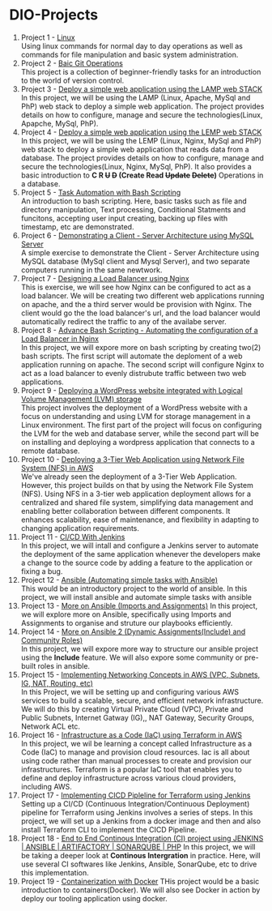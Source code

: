 # DIO-Projects

1. Project 1 - [Linux](https://github.com/iamYole/DIO-Projects/blob/main/Project%201%20-%20Linux%20Commands/README.md)  
   Using linux commands for normal day to day operations as well as commands for file manipulation and basic system administration.
2. Project 2 - [Baic Git Operations](https://github.com/iamYole/DIO-Projects/blob/main/Project%202%20-%20Basic%20Git%20Operations/README.md)  
   This project is a collection of beginner-friendly tasks for an introduction to the world of version control.
3. Project 3 - [Deploy a simple web application using the LAMP web STACK ](<https://github.com/iamYole/DIO-Projects/blob/main/Project%203%20-%20LAMP(Linux%2C%20Apache%2C%20MySql%2C%20PhP)%20Stack/README.md>)
   In this project, we will be using the LAMP (Linux, Apache, MySql and PhP) web stack to deploy a simple web application. The project provides details on how to configure, manage and secure the technologies(Linux, Apapche, MySql, PhP).
4. Project 4 - [Deploy a simple web application using the LEMP web STACK](<https://github.com/iamYole/DIO-Projects/blob/main/Project%204%20-%20LEMP%20(Linux%2C%20Nginx%2C%20MySql%2C%20PhP)%20Stack/README.md>)  
   In this project, we will be using the LEMP (Linux, Nginx, MySql and PhP) web stack to deploy a simple web application that reads data from a database. The project provides details on how to configure, manage and secure the technologies(Linux, Nginx, MySql, PhP). It also provides a basic introduction to **C R ~~U~~ ~~D~~ (Create Read ~~Update~~ ~~Delete~~)** Operations in a database.
5. Project 5 - [Task Automation with Bash Scripting](https://github.com/iamYole/DIO-Projects/blob/main/Project%205%20-%20Task%20Automation%20with%20Bash%20Scripts/README.md)  
   An introduction to bash scripting. Here, basic tasks such as file and directory manipulation, Text processing, Conditional Statments and funcitons, accepting user input creating, backing up files with timestamp, etc are demonstrated.
6. Project 6 - [Demonstrating a Client - Server Architecture using MySQL Server](https://github.com/iamYole/DIO-Projects/blob/main/Project%206%20-%20Demonstrating%20a%20Client%20-%20Server%20Architecture%20using%20MySQL%20Server/README.md)  
   A simple exercise to demonstrate the Client - Server Architecture using MySQL database (MySql client and Mysql Server), and two separate computers running in the same newtwork.
7. Project 7 - [Designing a Load Balancer using Nginx](https://github.com/iamYole/DIO-Projects/blob/main/Project%207%20-%20Designing%20a%20Load%20Balancer%20using%20Nginx/README.md)  
   This is exercise, we will see how Nginx can be configured to act as a load balancer. We will be creating two different web applications running on apache, and the a third server would be provision with Nginx. The client would go the the load balancer's url, and the load balancer would automatically redirect the traffic to any of the availabe server.
8. Project 8 - [Advance Bash Scripting - Automating the configuration of a Load Balancer in Nginx](https://github.com/iamYole/DIO-Projects/blob/main/Project%208%20-%20Bash%20Scripting%20-%20Automating%20a%20LoadBalncer%20Configuration/README.md)  
   In this project, we will expore more on bash scripting by creating two(2) bash scripts. The first script will automate the deploment of a web application running on apache. The second script will configure Nginx to act as a load balancer to evenly distrubute traffic between two web applications.
9. Project 9 - [Deploying a WordPress website integrated with Logical Volume Management (LVM) storage](<https://github.com/iamYole/DIO-Projects/blob/main/Project%209%20-%20Deploying%20a%20WordPress%20website%20integrated%20with%20Logical%20Volume%20Management%20(LVM)%20storage/README.md>)  
   This project involves the deployment of a WordPress website with a focus on understanding and using LVM for storage management in a Linux environment. The first part of the project will focus on configuring the LVM for the web and database server, while the second part will be on installing and deploying a wordpress application that connects to a remote database.
10. Project 10 - [Deploying a 3-Tier Web Application using Network File System (NFS) in AWS](https://github.com/iamYole/DIO-Projects/blob/main/Project%2010%20-%20Deploying%20a%203%20Tier%20Web%20Application%20using%20NFS%20Storage/README.md)  
    We've already seen the deployment of a 3-Tier Web Application. However, this project builds on that by using the Network File System (NFS). Using NFS in a 3-tier web application deployment allows for a centralized and shared file system, simplifying data management and enabling better collaboration between different components. It enhances scalability, ease of maintenance, and flexibility in adapting to changing application requirements.
11. Project 11 - [CI/CD With Jenkins](https://github.com/iamYole/DIO-Projects/blob/main/Project%2011%20-%20CI%20CD%20With%20Jenkins/README.md)  
    In this project, we will intall and configure a Jenkins server to automate the deployment of the same application whenever the developers make a change to the source code by adding a feature to the application or fixing a bug.
12. Project 12 - [Ansible (Automating simple tasks with Ansible)](https://github.com/iamYole/DIO-Projects/blob/main/Project%2012%20-%20Automating%20simple%20tasks%20with%20Ansible/README.md)  
    This would be an introductory project to the world of ansible. In this project, we will install ansible and automate simple tasks with ansible
13. Project 13 - [More on Ansible (Imports and Assignments)](<https://github.com/iamYole/DIO-Projects/blob/main/Project%2013%20-%20More%20on%20Ansible%20(Imports%20and%20Assignments)/README.md>)
    In this project, we will explore more on Ansible, specifically using Imports and Assignments to organise and struture our playbooks efficiently.
14. Project 14 - [More on Ansible 2 (Dynamic Assignments(Include) and Community Roles)](<https://github.com/iamYole/DIO-Projects/blob/main/Project%2014%20-%20More%20on%20Asible%202%20(Include%20and%20Coomunity%20Roles)/README.md>)  
    In this project, we will expore more way to structure our ansible project using the **Include** feature. We will also expore some community or pre-built roles in ansible.
15. Project 15 - [Implementing Networking Concepts in AWS (VPC, Subnets, IG, NAT, Routing, etc)](https://github.com/iamYole/DIO-Projects/blob/main/Project%2015%20-%20Networking%20in%20AWS/README.md)  
    In this Project, we will be setting up and configuring various AWS services to build a scalable, secure, and efficient network infrastructure. We will do this by creating Virtual Private Cloud (VPC), Private and Public Subnets, Internet Gatway (IG),, NAT Gateway, Security Groups, Network ACL etc.
16. Project 16 - [Infrastructure as a Code (IaC) using Terraform in AWS](https://github.com/iamYole/DIO-Projects/blob/main/Project%2016%20-%20Infrastructure%20as%20a%20Code%20using%20Terraform/README.md)  
    In this project, we wil be learning a concept called Infrastructure as a Code (IaC) to manage and provision cloud resources. Iac is all about using code rather than manual processes to create and provision our infrastructures. Terraform is a popular IaC tool that enables you to define and deploy infrastructure across various cloud providers, including AWS.
17. Project 17 - [Implementing CICD Pipleline for Terraform using Jenkins](https://github.com/iamYole/DIO-Projects/blob/main/Project%2017%20-%20Implementing%20CICD%20Pipeline%20for%20Terraform%20using%20Jenkins/README.md)
    Setting up a CI/CD (Continuous Integration/Continuous Deployment) pipeline for Terraform using Jenkins involves a series of steps. In this project, we will set up a Jenkins from a docker image and then and also install Terraform CLI to implement the CICD Pipeline.
18. Project 18 - [End to End Continous Integration (CI) project using JENKINS | ANSIBLE | ARTIFACTORY | SONARQUBE | PHP](https://github.com/iamYole/DIO-Projects/tree/main/Project%2018%20-%20End%20to%20End%20Continous%20Intergration%20Project#readme)
    In this project, we will be taking a deeper look at **Continous Intergration** in practice. Here, will use several CI softwares like Jenkins, Ansible, SonarQube, etc to drive this implementation.
19. Project 19 - [Containerization with Docker](https://github.com/iamYole/DIO-DevOps-Projects/blob/main/Project%2019%20-%20Containerization/README.md)
    THis project would be a basic introduction to containers(Docker). We will also see Docker in action by deploy our tooling application using docker.
